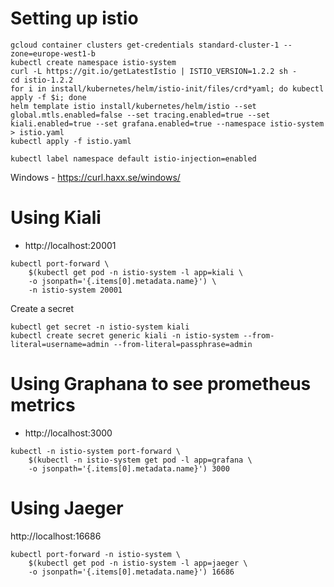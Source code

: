 # Setting up istio

```
gcloud container clusters get-credentials standard-cluster-1 --zone=europe-west1-b
kubectl create namespace istio-system
curl -L https://git.io/getLatestIstio | ISTIO_VERSION=1.2.2 sh -
cd istio-1.2.2
for i in install/kubernetes/helm/istio-init/files/crd*yaml; do kubectl apply -f $i; done
helm template istio install/kubernetes/helm/istio --set global.mtls.enabled=false --set tracing.enabled=true --set kiali.enabled=true --set grafana.enabled=true --namespace istio-system > istio.yaml
kubectl apply -f istio.yaml

kubectl label namespace default istio-injection=enabled
```

Windows - https://curl.haxx.se/windows/

# Using Kiali

- http://localhost:20001

```
kubectl port-forward \
    $(kubectl get pod -n istio-system -l app=kiali \
    -o jsonpath='{.items[0].metadata.name}') \
    -n istio-system 20001
```
Create a secret
```
kubectl get secret -n istio-system kiali
kubectl create secret generic kiali -n istio-system --from-literal=username=admin --from-literal=passphrase=admin
```

# Using Graphana to see prometheus metrics
- http://localhost:3000

```
kubectl -n istio-system port-forward \
    $(kubectl -n istio-system get pod -l app=grafana \
    -o jsonpath='{.items[0].metadata.name}') 3000
```

# Using Jaeger

http://localhost:16686

```
kubectl port-forward -n istio-system \
    $(kubectl get pod -n istio-system -l app=jaeger \
    -o jsonpath='{.items[0].metadata.name}') 16686
```